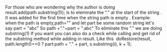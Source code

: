 For those who are wondering why the author is doing result.add(path.substring(1)); is to eleminate the "." at the start of the string . It was added for the first time when the string path is empty .
Example: when the path is empty,path="" and let part be some random string let's say part = "abc"
So path +"."+part = ".abc"
To eliminate this "." we are doing substring(1)
If you want you can also do a check while calling and get rid of the substring method while adding in result.
Like this
​
doRestore(result, path.length()==0 ?  part:path + "." + part, s.substring(i), k + 1);